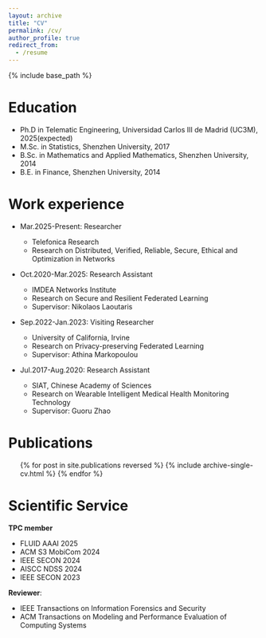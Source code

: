 ```yaml
---
layout: archive
title: "CV"
permalink: /cv/
author_profile: true
redirect_from:
  - /resume
---
```


{% include base_path %}

Education
======
* Ph.D in Telematic Engineering, Universidad Carlos III de Madrid (UC3M), 2025(expected)
* M.Sc. in Statistics, Shenzhen University, 2017
* B.Sc. in Mathematics and Applied Mathematics, Shenzhen University, 2014
* B.E. in Finance, Shenzhen University, 2014

Work experience
======
* Mar.2025-Present: Researcher
  * Telefonica Research
  * Research on Distributed, Verified, Reliable, Secure, Ethical and Optimization in Networks


* Oct.2020-Mar.2025: Research Assistant
  * IMDEA Networks Institute
  * Research on Secure and Resilient Federated Learning
  * Supervisor: Nikolaos Laoutaris

* Sep.2022-Jan.2023: Visiting Researcher
  * University of California, Irvine
  * Research on Privacy-preserving Federated Learning
  * Supervisor: Athina Markopoulou

* Jul.2017-Aug.2020: Research Assistant
  * SIAT, Chinese Academy of Sciences 
  * Research on Wearable Intelligent Medical Health Monitoring Technology
  * Supervisor: Guoru Zhao


Publications
======
  <ul>{% for post in site.publications reversed %}
    {% include archive-single-cv.html %}
  {% endfor %}</ul>

  
Scientific Service
======
**TPC member**
 - FLUID AAAI 2025
 - ACM S3 MobiCom 2024
 - IEEE SECON 2024
 - AISCC NDSS 2024
 - IEEE SECON 2023

**Reviewer**: 
 - IEEE Transactions on Information Forensics and Security
 - ACM Transactions on Modeling and Performance Evaluation of Computing Systems

